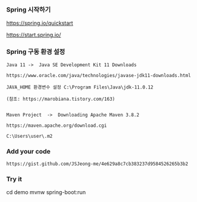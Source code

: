 ### Spring 시작하기

https://spring.io/quickstart

https://start.spring.io/

### Spring 구동 환경 설정

    Java 11 ->  Java SE Development Kit 11 Downloads
    
    https://www.oracle.com/java/technologies/javase-jdk11-downloads.html
    
    JAVA_HOME 환경변수 설정 C:\Program Files\Java\jdk-11.0.12
    
    (참조: https://marobiana.tistory.com/163)
    

    Maven Project  ->  Downloading Apache Maven 3.8.2
    
    https://maven.apache.org/download.cgi
    
    C:\Users\user\.m2
    
    
    
   ### Add your code
    
    https://gist.github.com/JSJeong-me/4e629a8c7cb383237d9584526265b3b2

   ### Try it
   
   cd demo
   mvnw spring-boot:run
